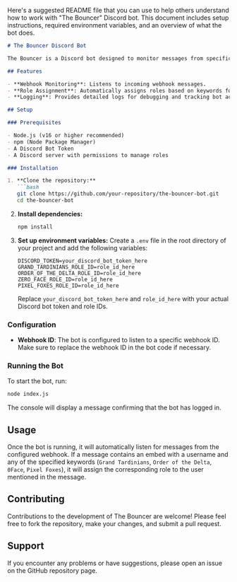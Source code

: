 Here's a suggested README file that you can use to help others understand how to work with "The Bouncer" Discord bot. This document includes setup instructions, required environment variables, and an overview of what the bot does.

```markdown
# The Bouncer Discord Bot

The Bouncer is a Discord bot designed to monitor messages from specific webhooks and assign roles based on the contents of these messages within the Discord guild. It automates the process of role management based on predefined criteria in the message embeds.

## Features

- **Webhook Monitoring**: Listens to incoming webhook messages.
- **Role Assignment**: Automatically assigns roles based on keywords found in the message embeds.
- **Logging**: Provides detailed logs for debugging and tracking bot activity.

## Setup

### Prerequisites

- Node.js (v16 or higher recommended)
- npm (Node Package Manager)
- A Discord Bot Token
- A Discord server with permissions to manage roles

### Installation

1. **Clone the repository:**
   ```bash
   git clone https://github.com/your-repository/the-bouncer-bot.git
   cd the-bouncer-bot
   ```

2. **Install dependencies:**
   ```bash
   npm install
   ```

3. **Set up environment variables:**
   Create a `.env` file in the root directory of your project and add the following variables:
   ```plaintext
   DISCORD_TOKEN=your_discord_bot_token_here
   GRAND_TARDINIANS_ROLE_ID=role_id_here
   ORDER_OF_THE_DELTA_ROLE_ID=role_id_here
   ZERO_FACE_ROLE_ID=role_id_here
   PIXEL_FOXES_ROLE_ID=role_id_here
   ```

   Replace `your_discord_bot_token_here` and `role_id_here` with your actual Discord bot token and role IDs.

### Configuration

- **Webhook ID**: The bot is configured to listen to a specific webhook ID. Make sure to replace the webhook ID in the bot code if necessary.

### Running the Bot

To start the bot, run:
```bash
node index.js
```

The console will display a message confirming that the bot has logged in.

## Usage

Once the bot is running, it will automatically listen for messages from the configured webhook. If a message contains an embed with a username and any of the specified keywords (`Grand Tardinians`, `Order of the Delta`, `0Face`, `Pixel Foxes`), it will assign the corresponding role to the user mentioned in the message.

## Contributing

Contributions to the development of The Bouncer are welcome! Please feel free to fork the repository, make your changes, and submit a pull request.

## Support

If you encounter any problems or have suggestions, please open an issue on the GitHub repository page.
